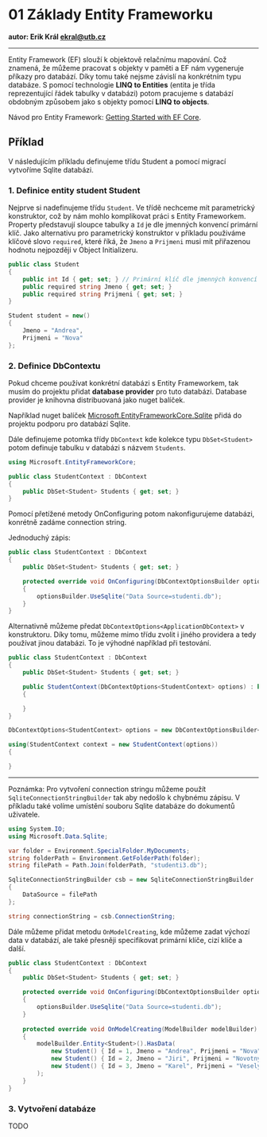 # 01 Základy Entity Frameworku

**autor: Erik Král ekral@utb.cz**

---

Entity Framework (EF) slouží k objektově relačnímu mapování. Což znamená, že můžeme pracovat s objekty v paměti a EF nám vygeneruje příkazy pro databází. Díky tomu také nejsme závislí na konkrétním typu databáze. S pomocí technologie **LINQ to Entities** (entita je třída reprezentující řádek tabulky v databázi) potom pracujeme s databází obdobným způsobem jako s objekty pomocí **LINQ to objects**.

Návod pro Entity Framework: [Getting Started with EF Core](https://learn.microsoft.com/en-us/ef/core/get-started/overview/first-app?tabs=netcore-cli).

## Příklad

V následujícím příkladu definujeme třídu Student a pomocí migrací vytvoříme Sqlite databázi.

### 1. Definice entity student Student

Nejprve si nadefinujeme třídu `Student`. Ve třídě nechceme mít parametrický konstruktor, což by nám mohlo komplikovat práci s Entity Frameworkem. Property představují sloupce tabulky a ```Id``` je dle jmenných konvencí primární klíč. Jako alternativu pro parametrický konstruktor v příkladu použiváme klíčové slovo ```required```, které říká, že ```Jmeno``` a ```Prijmeni``` musi mit přiřazenou hodnotu nejpozději v Object Initializeru.

```csharp
public class Student
{
    public int Id { get; set; } // Primární klíč dle jmenných konvencí
    public required string Jmeno { get; set; }     
    public required string Prijmeni { get; set; }     
}

Student student = new()
{
    Jmeno = "Andrea",
    Prijmeni = "Nova"
};
```

### 2. Definice DbContextu

Pokud chceme používat konkrétní databázi s Entity Frameworkem, tak musím do projektu přidat **database provider** pro tuto databázi. Database provider je knihovna distribuovaná jako nuget balíček. 

Například nuget balíček [Microsoft.EntityFrameworkCore.Sqlite](https://www.nuget.org/packages/microsoft.entityframeworkcore.sqlite) přidá do projektu podporu pro databází Sqlite.

Dále definujeme potomka třídy ```DbContext``` kde kolekce typu ```DbSet<Student>``` potom definuje tabulku v databázi s názvem `Students`.

```csharp
using Microsoft.EntityFrameworkCore;

public class StudentContext : DbContext
{
    public DbSet<Student> Students { get; set; }
}
```

Pomocí přetížené metody OnConfiguring potom nakonfigurujeme databázi, konrétně zadáme connection string. 

Jednoduchý zápis:

```csharp
public class StudentContext : DbContext
{
    public DbSet<Student> Students { get; set; }

    protected override void OnConfiguring(DbContextOptionsBuilder optionsBuilder)
    {
        optionsBuilder.UseSqlite("Data Source=studenti.db");
    }
}
```

Alternativně můžeme předat `DbContextOptions<ApplicationDbContext>` v konstruktoru. Díky tomu, můžeme mimo třídu zvolit i jiného providera a tedy používat jinou databázi. To je výhodné například při testování.

```csharp
public class StudentContext : DbContext
{
    public DbSet<Student> Students { get; set; }

    public StudentContext(DbContextOptions<StudentContext> options) : base(options)
    {

    }
}

DbContextOptions<StudentContext> options = new DbContextOptionsBuilder<StudentContext>().UseSqlite("Data Source=studenti.db").Options; 

using(StudentContext context = new StudentContext(options))
{

}
```

---
Poznámka: Pro vytvoření connection stringu můžeme použít `SqliteConnectionStringBuilder` tak aby nedošlo k chybnému zápisu. V příkladu také volíme umístění souboru Sqlite databáze do dokumentů uživatele.

```csharp
using System.IO;
using Microsoft.Data.Sqlite;

var folder = Environment.SpecialFolder.MyDocuments;
string folderPath = Environment.GetFolderPath(folder);
string filePath = Path.Join(folderPath, "studenti3.db");

SqliteConnectionStringBuilder csb = new SqliteConnectionStringBuilder
{
    DataSource = filePath
};

string connectionString = csb.ConnectionString;
```

Dále můžeme přidat metodu ```OnModelCreating```, kde můžeme zadat výchozí data v databází, ale také přesněji specifikovat primární klíče, cizí klíče a další.

```csharp
public class StudentContext : DbContext
{
    public DbSet<Student> Students { get; set; }

    protected override void OnConfiguring(DbContextOptionsBuilder optionsBuilder)
    {
        optionsBuilder.UseSqlite("Data Source=studenti.db");
    }
    
    protected override void OnModelCreating(ModelBuilder modelBuilder)
    {
        modelBuilder.Entity<Student>().HasData(
            new Student() { Id = 1, Jmeno = "Andrea", Prijmeni = "Nova"},
            new Student() { Id = 2, Jmeno = "Jiri", Prijmeni = "Novotny"},
            new Student() { Id = 3, Jmeno = "Karel", Prijmeni = "Vesely"}
        );
    }
}
```

### 3. Vytvoření databáze

TODO